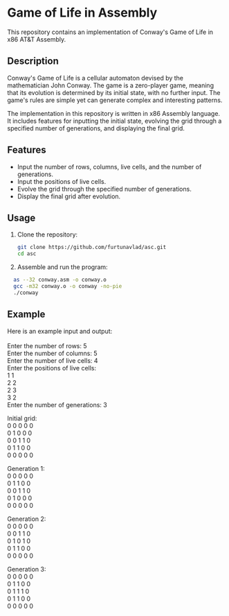 # Game of Life in Assembly

This repository contains an implementation of Conway's Game of Life in x86 AT&T Assembly.

## Description

Conway's Game of Life is a cellular automaton devised by the mathematician John Conway. The game is a zero-player game, meaning that its evolution is determined by its initial state, with no further input. The game's rules are simple yet can generate complex and interesting patterns.

The implementation in this repository is written in x86 Assembly language. It includes features for inputting the initial state, evolving the grid through a specified number of generations, and displaying the final grid.

## Features

- Input the number of rows, columns, live cells, and the number of generations.
- Input the positions of live cells.
- Evolve the grid through the specified number of generations.
- Display the final grid after evolution.

## Usage

1. Clone the repository:

   ```bash
   git clone https://github.com/furtunavlad/asc.git
   cd asc

2. Assemble and run the program:
```bash
  as --32 conway.asm -o conway.o
  gcc -m32 conway.o -o conway -no-pie
  ./conway
```
## Example

Here is an example input and output: <br>
<br>
Enter the number of rows: 5 <br>
Enter the number of columns: 5 <br>
Enter the number of live cells: 4 <br>
Enter the positions of live cells: <br>
1 1<br>
2 2<br>
2 3<br>
3 2<br>
Enter the number of generations: 3<br>

Initial grid:<br>
0 0 0 0 0<br>
0 1 0 0 0<br>
0 0 1 1 0<br>
0 1 1 0 0<br>
0 0 0 0 0<br>

Generation 1:<br>
0 0 0 0 0<br>
0 1 1 0 0<br>
0 0 1 1 0<br>
0 1 0 0 0<br>
0 0 0 0 0<br>

Generation 2:<br>
0 0 0 0 0<br>
0 0 1 1 0<br>
0 1 0 1 0<br>
0 1 1 0 0<br>
0 0 0 0 0<br>

Generation 3:<br>
0 0 0 0 0<br>
0 1 1 0 0<br>
0 1 1 1 0<br>
0 1 1 0 0<br>
0 0 0 0 0<br>
